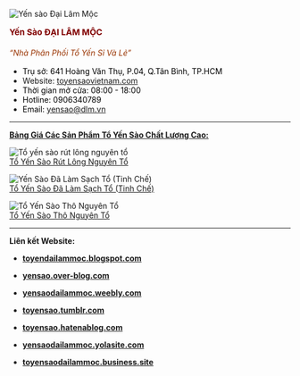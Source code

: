![Yến sào Đại Lâm Mộc](http://toyensaovietnam.com/wp-content/uploads/2015/05/lien-he-yen-sao-dai-lam-moc.jpg)

<span style="text-align: -webkit-auto; font-size: 15px; background-color: transparent; line-height: 1.5; color: #800000;">**Yến Sào ĐẠI LÂM MỘC**</span>

<span style="text-align: -webkit-auto; font-size: 14px; background-color: transparent; line-height: 1.5; color: #993300;">_“Nhà Phân Phối Tổ Yến Sỉ Và Lẻ”_</span>

*   <span style="color: #000000;">Trụ sở: 641 Hoàng Văn Thụ, P.04, Q.Tân Bình, TP.HCM</span>
*   Website: [toyensaovietnam.com](http://toyensaovietnam.com/)
*   <span style="color: #000000;">Thời gian mở cửa: 08:00 - 18:00</span>
*   <span style="color: #000000;">Hotline: 0906340789</span>
*   <span style="color: #000000;">Email: yensao@dlm.vn</span>

--------------------------------------------------------------------------------------------------------------------------------------

**[<span style="vertical-align: inherit;"><span style="vertical-align: inherit;">Bảng Giá Các Sản Phẩm Tổ Yến Sào Chất Lượng Cao:</span></span>](http://toyensaovietnam.com/gia-to-yen-yen-sao-cac-loai/ "Bảng Giá Các Sản Phẩm Tổ Yến Sào Chất Lượng Cao")**  

![Tổ yến sào rút lông nguyên tổ](http://toyensaovietnam.com/wp-content/uploads/2018/09/to-yen-sao-rut-long-01.jpg)  
[Tổ Yến Sào Rút Lông Nguyên Tổ](http://toyensaovietnam.com/gia-to-yen-sao-rut-long-nguyen-to/ "Tổ Yến Sào Rút Lông Nguyên Tổ")

![Yến Sào Đã Làm Sạch Tổ (Tinh Chế)](http://toyensaovietnam.com/wp-content/uploads/2018/09/to-yen-tinh-che-lam-sach.jpg)  
[Tổ Yến Sào Đã Làm Sạch Tổ (Tinh Chế)](http://toyensaovietnam.com/gia-to-yen-sao-tinh-che-da-lam-sach/ "Tổ Yến Sào Đã Làm Sạch Tổ (Tinh Chế)")  

![Tổ Yến Sào Thô Nguyên Tổ](http://toyensaovietnam.com/wp-content/uploads/2015/05/yen-tho-con-long.jpg)  
[<span style="vertical-align: inherit;">Tổ Yến Sào Thô Nguyên Tổ</span>](http://toyensaovietnam.com/to-yen-yen-sao/ "Tổ Yến Sào Thô Nguyên Tổ")

--------------------------------------------------------------------------------------------------------------------------------------

**Liên kết Website:**
*   **[toyendailammoc.blogspot.com](https://toyendailammoc.blogspot.com/)**

*   **[yensao.over-blog.com](http://yensao.over-blog.com/)**

*   **[yensaodailammoc.weebly.com](https://yensaodailammoc.weebly.com/)**

*   **[toyensao.tumblr.com]( https://toyensao.tumblr.com/)**

*   **[toyensao.hatenablog.com](https://toyensao.hatenablog.com/)**

*   **[yensaodailammoc.yolasite.com](https://yensaodailammoc.yolasite.com/ )**

*   **[toyensaodailammoc.business.site](https://toyensaodailammoc.business.site/ )**




